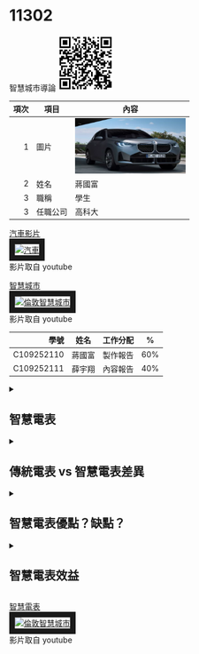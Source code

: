 # 11302
智慧城市導論
<img src="qrcode.png" width="100" Height="100" />


| 項次 | 項目 | 內容 |
|----:|------|------|
|1 | 圖片 | <img src="CAR.PNG" width="200" Height="100" />|
|2 | 姓名 | 蔣國富 |
|3 | 職稱 | 學生| 
|3 | 任職公司 | 高科大| 


<a href="https://www.youtube.com/watch?v=qcu8KteKiRc" target="_blank">汽車影片</a><br>
<a href="http://www.youtube.com/watch?feature=player_embedded&v=qcu8KteKiRc" target="_blank"><img src="http://img.youtube.com/vi/qcu8KteKiRc/0.jpg" 
alt="汽車" width="400" height="250" border="10" /></a>
<br>影片取自 youtube



<a href="https://www.youtube.com/watch?v=Ja8cCeVuWCM" target="_blank">智慧城市</a><br>
<a href="http://www.youtube.com/watch?feature=player_embedded&v=Ja8cCeVuWCM" target="_blank"><img src="http://img.youtube.com/vi/Ja8cCeVuWCM/0.jpg" 
alt="倫敦智慧城市" width="400" height="250" border="10" /></a>
<br>影片取自 youtube



|學號 | 姓名 | 工作分配 |% |
|----:|------|------|------|
|C109252110| 蔣國富 | 製作報告 |60%|
|C109252111| 薛宇翔 | 內容報告 |40%|
 

<details>
<summary>

## 智慧電表

</summary>

### 智慧電表是什麼？

「 智慧電表 」就是可以隨時記錄用電量並回傳到台電、用戶端的一種電表設施，是台灣政府近年積極推廣的電力設施。智慧電表不僅可以實時紀錄用電量，還可以讓用戶隨時追蹤用電量及了解自身的用電習慣，相較於傳統電表來說，智慧電表既可以免去抄電表的作業，也具備資料收集的便利性！

### 智慧電表如何運作？

「 AMI 智慧電表基礎建設（Advanced Metering Infrastructure, AMI）」由台電公司負責規劃及建置，除了智慧電表本身以外，還包含「通訊系統」及「電表資料管理系統」。「通訊系統」就是可以利用 wifi 連線的方式，將各戶人家的用電量，直接回傳用電度數到台電，以節省大量人力成本的一套系統；而「電表資料管理系統」則可以讓台電從後台分析用戶的用電習慣，計算出尖峰、離峰及半尖峰時段的用電量，身為使用者也可以透過「台灣電力APP」追蹤自己的用電量，進一步達到自發性節電的效率喔！

AMI資料應用主要涵蓋「資訊服務」、「需量反應」、「用戶端能源管理服務」及「費率方案」等服務面向：

| AMI | 資料應用 | 內容 |
|----:|------|------|
|1 |資訊服務  |發展視覺化用電資訊、用電提醒、住宅用電分析及提供費率方案試算等應用功能，以利用戶自主用電管理 |
|2 |需量反應| 運用 AMI 資料挖掘需量反應措施、發展自動需量反應，智慧調控用戶端設備，達自動化節電效果  |
|3 |用戶端能源管理服務 |台電公司鼓勵能源服務商運用 AMI 用戶端通訊模組用電數據，開發並提供用戶多元化電力數據加值應用服務，以普及用戶端能源管理服務 | 
|4 | 費率方案 |配合 AMI 智慧電表布建擴大至低壓用戶，台電公司陸續推出多元化電價方案供用戶選擇，並精進現有時間電價方案，以引導用戶移轉尖峰用電至離峰使用 | 


</details>

<details>
<summary>
 
 ## 傳統電表 vs 智慧電表差異

 </summary>

 與傳統電表相比，智慧電表提供更高的便利性與效率，由下表就可以看出兩者的差異。相較於傳統電表，智慧電表具備「更高效率的資料傳輸」以及「更大量的用電量資料」兩大功能，無論是抄表的程序還是資料的分析、傳輸都更有效率！

| 項次 | 傳統電表 | 智慧電表 |
|----:|------|------|
|用電量資料收集 | 機械轉盤| 電子計算機＋wifi>|
|抄表資料傳輸功能 | 需仰賴抄表人員人工紀錄| 藉由通訊系統自動回傳後台 |
|用電量紀錄頻率| 每 2 個月用電量| 每 15 分鐘用電量 | 
|用電量資料分析效率| 僅能就 2 個月的用電週期進行用電量分析| 藉由高頻率的用電紀錄，更精確分析用戶用電習慣| 
|停電通報| 停電的話需要用戶人工回報台電|電表斷電會自動會回報| 
 
 </details>
 
 <details>
 <summary>
 
 ## 智慧電表優點？缺點？
  </summary>
 
 ### 智慧電表優點


| 項次 | 項目 | 內容 |
|----:|------|------|
|1 | 省時省力 |可以省去人工抄表所需要耗費的大量時間、人力，直接以 wifi 將實時用電量資訊傳至台電，更加便利 |
|2 |自動回報停電| 如果遇到停電，不再需要人工打電話到台電通報，當電表斷電的時候，台電就會從遠端接收到斷電的訊息，可以更有效率地處理停電、斷電事故 |
|3 | 自我節電 | 由於民眾可以隨時追蹤自己的用電量，了解用電時間的尖峰、離峰，並從中了解家中的用電習慣並減少不必要的能源消耗，進一步達到自我節電、省錢的效果| 

### 智慧電表缺點

智慧電表的缺點在於「成本較高」，約需花費台幣  8,000 元，且「使用壽命相對較短」（僅約 8 年）；此外，實務上有許多電表都會被裝設在訊號較不佳的地下室、樓梯間，因此可能需要花費更多的時間安裝以完善傳輸功能，這部分則仍須耗費不少人力成本。

 </details>

<details>
<summary>
 
  ## 智慧電表效益
 
 </summary>

「 智慧電表 」可以說是全世界發展「 智慧電網 」的核心技術之一，智慧電表產生的大量數據不僅可以有效提升電力供應可靠度、改善電力傳輸效率，亦可支持國家發展再生能源！此外，發展智慧電表亦可提升台電公司更加現代化的電網管理方式，同時帶給民眾更加豐富且高效的電力服務！

 </details>
 
 
 
 
 
 
 
 
 
 
 <a href="https://www.youtube.com/watch?v=H8vjakntBLk" target="_blank">智慧電表</a><br>
<a href="http://www.youtube.com/watch?feature=player_embedded&v=H8vjakntBLk" target="_blank"><img src="http://img.youtube.com/vi/H8vjakntBLk/0.jpg" 
alt="倫敦智慧城市" width="400" height="250" border="10" /></a>
<br>影片取自 youtube

